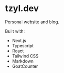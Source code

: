 # tzyl.dev

Personal website and blog.

Built with:

- Next.js
- Typescript
- React
- Tailwind CSS
- Markdown
- GoatCounter

